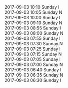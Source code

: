 2017-09-03 10:10 Sunday  I  
2017-09-03 10:05 Sunday  N  
2017-09-03 10:00 Sunday  I  
2017-09-03 09:10 Sunday  N  
2017-09-03 08:55 Sunday  I  
2017-09-03 08:00 Sunday  N  
2017-09-03 07:55 Sunday  I  
2017-09-03 07:30 Sunday  N  
2017-09-03 07:25 Sunday  I  
2017-09-03 07:15 Sunday  N  
2017-09-03 07:05 Sunday  I  
2017-09-03 07:00 Sunday  N  
2017-09-03 06:40 Sunday  I  
2017-09-03 06:35 Sunday  N  
2017-09-03 06:30 Sunday  I  
